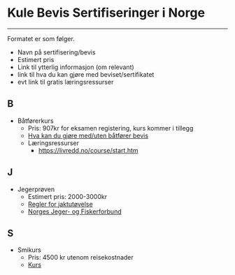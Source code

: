 # Kule Bevis Sertifiseringer i Norge
---

Formatet er som følger.
- Navn på sertifisering/bevis
- Estimert pris
- Link til ytterlig informasjon (om relevant)
- link til hva du kan gjøre med beviset/sertifikatet
- evt link til gratis læringsressurser

## B
* Båtførerkurs 
    - Pris: 907kr for eksamen registering, kurs kommer i tillegg
    - [Hva kan du gjøre med/uten båtfører bevis](https://rs.no/sikker-til-sjos/hvilke-bater-kan-du-kjore-med-og-uten-batforerbevis/)
    - Læringsressurser
        - https://livredd.no/course/start.htm
## J
* Jegerprøven
    - Estimert pris: 2000-3000kr
    - [Regler for jaktutøvelse](https://www.njff.no/jakt/regler-for-jaktutovelse)
    - [Norges Jeger- og Fiskerforbund](https://www.njff.no/jegerproven)

## S
* Smikurs
  - Pris: 4500 kr utenom reisekostnader
  - [Kurs](https://loensmed.no/kurs)
